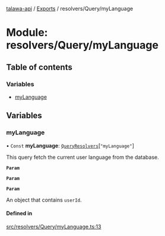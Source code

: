 [talawa-api](../README.md) / [Exports](../modules.md) / resolvers/Query/myLanguage

# Module: resolvers/Query/myLanguage

## Table of contents

### Variables

- [myLanguage](resolvers_Query_myLanguage.md#mylanguage)

## Variables

### myLanguage

• `Const` **myLanguage**: [`QueryResolvers`](types_generatedGraphQLTypes.md#queryresolvers)[``"myLanguage"``]

This query fetch the current user language from the database.

**`Param`**

**`Param`**

**`Param`**

An object that contains `userId`.

#### Defined in

[src/resolvers/Query/myLanguage.ts:13](https://github.com/PalisadoesFoundation/talawa-api/blob/3eeb2af/src/resolvers/Query/myLanguage.ts#L13)
